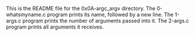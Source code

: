 This is the README file for the 0x0A-argc_argv directory.
The 0-whatsmyname.c program prints its name, followed by a new line.
The 1-args.c program prints the number of arguments passed into it.
The 2-args.c program prints all arguments it receives.
